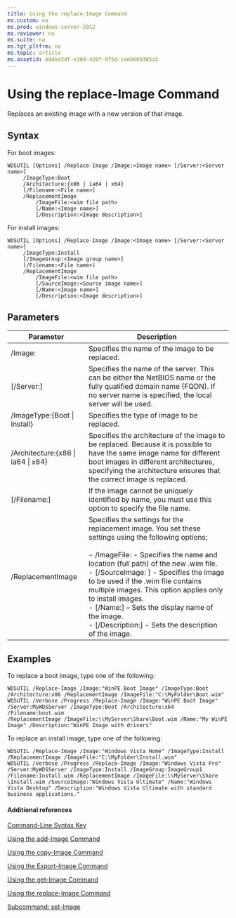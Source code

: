 ```yaml
---
title: Using the replace-Image Command
ms.custom: na
ms.prod: windows-server-2012
ms.reviewer: na
ms.suite: na
ms.tgt_pltfrm: na
ms.topic: article
ms.assetid: 68ded3df-e309-420f-9f5d-caeb609385a5
---
```

# Using the replace-Image Command
Replaces an existing image with a new version of that image.  
  
## Syntax  
For boot images:  
  
```  
WDSUTIL [Options] /Replace-Image /Image:<Image name> [/Server:<Server name>]  
     /ImageType:Boot  
     /Architecture:{x86 | ia64 | x64}  
     [/Filename:<File name>]  
     /ReplacementImage  
         /ImageFile:<wim file path>  
         [/Name:<Image name>]  
         [/Description:<Image description>]  
```  
  
For install images:  
  
```  
WDSUTIL [Options] /Replace-Image /Image:<Image name> [/Server:<Server name>]  
     /ImageType:Install  
     [/ImageGroup:<Image group name>]  
     [/Filename:<File name>]  
     /ReplacementImage  
         /ImageFile:<wim file path>  
         [/SourceImage:<Source image name>]  
         [/Name:<Image name>]  
         [/Description:<Image description>]  
```  
  
## Parameters  
  
|Parameter|Description|  
|-------------|---------------|  
|\/Image:<Image name>|Specifies the name of the image to be replaced.|  
|\[\/Server:<Server name>\]|Specifies the name of the server. This can be either the NetBIOS name or the fully qualified domain name \(FQDN\). If no server name is specified, the local server will be used.|  
|\/ImageType:{Boot &#124; Install}|Specifies the type of image to be replaced.|  
|\/Architecture:{x86 &#124; ia64 &#124; x64}|Specifies the architecture of the image to be replaced. Because it is possible to have the same image name for different boot images in different architectures, specifying the architecture ensures that the correct image is replaced.|  
|\[\/Filename:<File name>\]|If the image cannot be uniquely identified by name, you must use this option to specify the file name.|  
|\/ReplacementImage|Specifies the settings for the replacement image. You set these settings using the following options:<br /><br />-   \/ImageFile: <file path> \- Specifies the name and location \(full path\) of the new .wim file.<br />-   \[\/SourceImage: <image name>\] \- Specifies the image to be used if the .wim file contains multiple images. This option applies only to install images.<br />-   \[\/Name:<Image name>\] – Sets the display name of the image.<br />-   \[\/Description:<Image description>\] \- Sets the description of the image.|  
  
## <a name="BKMK_examples"></a>Examples  
To replace a boot image, type one of the following:  
  
```  
WDSUTIL /Replace-Image /Image:"WinPE Boot Image" /ImageType:Boot /Architecture:x86 /ReplacementImage /ImageFile:"C:\MyFolder\Boot.wim"  
WDSUTIL /Verbose /Progress /Replace-Image /Image:"WinPE Boot Image" /Server:MyWDSServer /ImageType:Boot /Architecture:x64 /Filename:boot.wim   
/ReplacementImage /ImageFile:\\MyServer\Share\Boot.wim /Name:"My WinPE Image" /Description:"WinPE Image with drivers"  
```  
  
To replace an install image, type one of the following:  
  
```  
WDSUTIL /Replace-Image /Image:"Windows Vista Home" /ImageType:Install /ReplacementImage /ImageFile:"C:\MyFolder\Install.wim"  
WDSUTIL /Verbose /Progress /Replace-Image /Image:"Windows Vista Pro" /Server:MyWDSServer /ImageType:Install /ImageGroup:ImageGroup1   
/Filename:Install.wim /ReplacementImage /ImageFile:\\MyServer\Share \Install.wim /SourceImage:"Windows Vista Ultimate" /Name:"Windows Vista Desktop" /Description:"Windows Vista Ultimate with standard business applications."  
```  
  
#### Additional references  
[Command-Line Syntax Key](../Topic/Command-Line-Syntax-Key.md)  
  
[Using the add-Image Command](../Topic/Using-the-add-Image-Command.md)  
  
[Using the copy-Image Command](../Topic/Using-the-copy-Image-Command.md)  
  
[Using the Export-Image Command](../Topic/Using-the-Export-Image-Command.md)  
  
[Using the get-Image Command](../Topic/Using-the-get-Image-Command.md)  
  
[Using the replace-Image Command](../Topic/Using-the-replace-Image-Command.md)  
  
[Subcommand: set-Image](../Topic/Subcommand--set-Image.md)  
  
